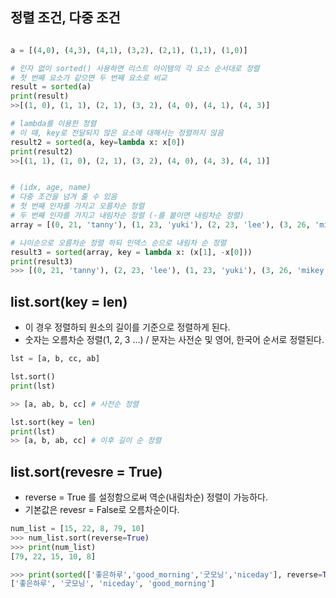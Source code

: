 ## 정렬 조건, 다중 조건
```python

a = [(4,0), (4,3), (4,1), (3,2), (2,1), (1,1), (1,0)]

# 인자 없이 sorted() 사용하면 리스트 아이템의 각 요소 순서대로 정렬
# 첫 번째 요소가 같으면 두 번째 요소로 비교
result = sorted(a)
print(result)
>>[(1, 0), (1, 1), (2, 1), (3, 2), (4, 0), (4, 1), (4, 3)]

# lambda를 이용한 정렬
# 이 때, key로 전달되지 않은 요소에 대해서는 정렬하지 않음
result2 = sorted(a, key=lambda x: x[0])
print(result2)
>>[(1, 1), (1, 0), (2, 1), (3, 2), (4, 0), (4, 3), (4, 1)]


# (idx, age, name)
# 다중 조건을 넘겨 줄 수 있음
# 첫 번째 인자를 가지고 오름차순 정렬
# 두 번째 인자를 가지고 내림차순 정렬 (-를 붙이면 내림차순 정렬)
array = [(0, 21, 'tanny'), (1, 23, 'yuki'), (2, 23, 'lee'), (3, 26, 'mikey')]

# 나이순으로 오름차순 정렬 하되 인덱스 순으로 내림차 순 정렬
result3 = sorted(array, key = lambda x: (x[1], -x[0]))
print(result3)
>>> [(0, 21, 'tanny'), (2, 23, 'lee'), (1, 23, 'yuki'), (3, 26, 'mikey')]
```

## list.sort(key = len)
   * 이 경우 정렬하되 원소의 길이를 기준으로 정렬하게 된다.
   * 숫자는 오름차순 정렬(1, 2, 3 ...) / 문자는 사전순 및 영어, 한국어 순서로 정렬된다.
   ```python
   lst = [a, b, cc, ab]
   
   lst.sort()
   print(lst)
   
   >> [a, ab, b, cc] # 사전순 정렬
   
   lst.sort(key = len)
   print(lst)
   >> [a, b, ab, cc] # 이후 길이 순 정렬
   ```

## list.sort(revesre = True)
   * reverse = True 를 설정함으로써 역순(내림차순) 정렬이 가능하다.
   * 기본값은 revesr = False로 오름차순이다.
   ```python
   num_list = [15, 22, 8, 79, 10]
>>> num_list.sort(reverse=True)
>>> print(num_list)
[79, 22, 15, 10, 8]

>>> print(sorted(['좋은하루','good_morning','굿모닝','niceday'], reverse=True))
['좋은하루', '굿모닝', 'niceday', 'good_morning']
```

 
